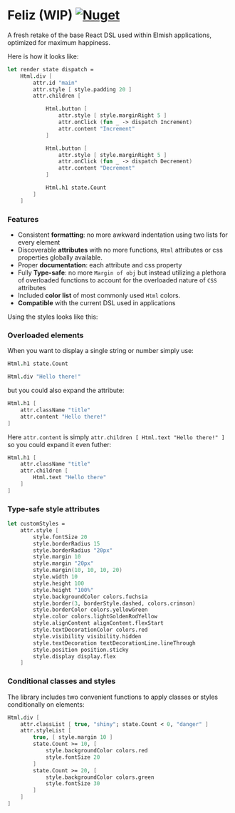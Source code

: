 # Feliz (WIP) [![Nuget](https://img.shields.io/nuget/v/Feliz.svg?maxAge=0&colorB=brightgreen)](https://www.nuget.org/packages/Feliz)

A fresh retake of the base React DSL used within Elmish applications, optimized for maximum happiness.

Here is how it looks like:
```fsharp
let render state dispatch =
    Html.div [
        attr.id "main"
        attr.style [ style.padding 20 ]
        attr.children [

            Html.button [
                attr.style [ style.marginRight 5 ]
                attr.onClick (fun _ -> dispatch Increment)
                attr.content "Increment"
            ]

            Html.button [
                attr.style [ style.marginRight 5 ]
                attr.onClick (fun _ -> dispatch Decrement)
                attr.content "Decrement"
            ]

            Html.h1 state.Count
        ]
    ]
```

### Features

 - Consistent **formatting**: no more awkward indentation using two lists for every element
 - Discoverable **attributes** with no more functions, `Html` attributes or css properties globally available.
 - Proper **documentation**: each attribute and css property
 - Fully **Type-safe**: no more `Margin of obj` but instead utilizing a plethora of overloaded functions to account for the overloaded nature of `CSS` attributes
 - Included **color list** of most commonly used `Html` colors.
 - **Compatible** with the current DSL used in applications

 Using the styles looks like this:

### Overloaded elements

When you want to display a single string or number simply use:
```fs
Html.h1 state.Count

Html.div "Hello there!"
```
but you could also expand the attribute:
```fs
Html.h1 [
    attr.className "title"
    attr.content "Hello there!"
]
```
Here `attr.content` is simply `attr.children [ Html.text "Hello there!" ]` so you could expand it even futher:
```fs
Html.h1 [
    attr.className "title"
    attr.children [
        Html.text "Hello there"
    ]
]
```

### Type-safe style attributes

```fs
let customStyles =
    attr.style [
        style.fontSize 20
        style.borderRadius 15
        style.borderRadius "20px"
        style.margin 10
        style.margin "20px"
        style.margin(10, 10, 10, 20)
        style.width 10
        style.height 100
        style.height "100%"
        style.backgroundColor colors.fuchsia
        style.border(3, borderStyle.dashed, colors.crimson)
        style.borderColor colors.yellowGreen
        style.color colors.lightGoldenRodYellow
        style.alignContent alignContent.flexStart
        style.textDecorationColor colors.red
        style.visibility visibility.hidden
        style.textDecoration textDecorationLine.lineThrough
        style.position position.sticky
        style.display display.flex
    ]
 ```

### Conditional classes and styles

The library includes two convenient functions to apply classes or styles conditionally on elements:
```fsharp
Html.div [
    attr.classList [ true, "shiny"; state.Count < 0, "danger" ]
    attr.styleList [
        true, [ style.margin 10 ]
        state.Count >= 10, [
            style.backgroundColor colors.red
            style.fontSize 20
        ]
        state.Count >= 20, [
            style.backgroundColor colors.green
            style.fontSize 30
        ]
    ]
]
```